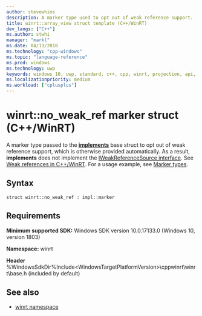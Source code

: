 ```yaml
---
author: stevewhims
description: A marker type used to opt out of weak reference support.
title: winrt::array_view struct template (C++/WinRT)
dev_langs: ["C++"]
ms.author: stwhi
manager: "markl"
ms.date: 04/13/2018
ms.technology: "cpp-windows"
ms.topic: "language-reference"
ms.prod: windows
ms.technology: uwp
keywords: windows 10, uwp, standard, c++, cpp, winrt, projection, api, reference, marker, type
ms.localizationpriority: medium
ms.workload: ["cplusplus"]
---
```


# winrt::no_weak_ref marker struct (C++/WinRT)
A marker type passed to the [**implements**](implements.md) base struct to opt out of weak reference support, which is otherwise provided automatically. As a result, **implements** does not implement the [IWeakReferenceSource interface](https://msdn.microsoft.com/en-us/library/windows/desktop/hh802476). See [Weak references in C++/WinRT](/windows/uwp/cpp-and-winrt-apis/weak-references.md). For a usage example, see [Marker types](implements.md#marker-types).

## Syntax
```cppwinrt
struct winrt::no_weak_ref : impl::marker
```

## Requirements
**Minimum supported SDK:** Windows SDK version 10.0.17133.0 (Windows 10, version 1803)

**Namespace:** winrt

**Header** %WindowsSdkDir%Include\<WindowsTargetPlatformVersion>\cppwinrt\winrt\base.h (included by default)

## See also 
* [winrt namespace](winrt.md)
